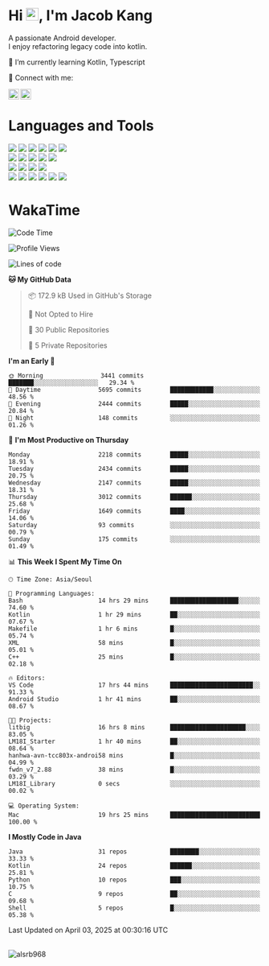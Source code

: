# Hi <img src="https://media.giphy.com/media/hvRJCLFzcasrR4ia7z/giphy.gif" width="25px">, I'm Jacob Kang
A passionate Android developer.
</br>
I enjoy refactoring legacy code into kotlin.

🌱 I’m currently learning Kotlin, Typescript

🤝 Connect with me:

<a href="https://www.linkedin.com/in/minkyu-kang-b7477b1b2/"><img align="left" src="https://raw.githubusercontent.com/yushi1007/yushi1007/main/images/linkedin.svg" alt="Minkyu Kang | LinkedIn" width="21px"/></a>
<a href="https://www.instagram.com/_jacob_kang/"><img align="left" src="https://raw.githubusercontent.com/yushi1007/yushi1007/main/images/instagram.svg" alt="Jacob Kang | Instagram" width="21px"/></a>

</br>

# Languages and Tools

<div align="left">
<img src="https://img.shields.io/badge/java-007396?logo=java&logoColor=white"/>
<img src="https://img.shields.io/badge/kotlin-7F52FF?logo=kotlin&logoColor=white"/>
<img src="https://img.shields.io/badge/python-3776AB?logo=python&logoColor=white"/>
<img src="https://img.shields.io/badge/bash shell-4EAA25?logo=gnubash&logoColor=white"/>
<img src="https://img.shields.io/badge/c-A8B9CC?logo=c&logoColor=white"/>
<img src="https://img.shields.io/badge/c++-00599C?logo=c%2b%2b&logoColor=white"/>
</div>
<div align="left">
<img src="https://img.shields.io/badge/git-F05032?logo=git&logoColor=white"/>
<img src="https://img.shields.io/badge/github-181717?logo=github&logoColor=white"/>
<img src="https://img.shields.io/badge/mysql-4479A1?logo=mysql&logoColor=white"/>
<img src="https://img.shields.io/badge/sqlite-003B57?logo=sqlite&logoColor=white"/>
<img src="https://img.shields.io/badge/amazon AWS-232F3E?logo=amazonaws&logoColor=white"/>
</div>
<div align="left">
<img src="https://img.shields.io/badge/android-3DDC84?logo=android&logoColor=white"/>
<img src="https://img.shields.io/badge/linux-FCC624?logo=linux&logoColor=white"/>
<img src="https://img.shields.io/badge/flask-000000?logo=flask&logoColor=white"/>
<img src="https://img.shields.io/badge/arduino-00979D?logo=arduino&logoColor=white"/>
</div>
<div align="left">
<img src="https://img.shields.io/badge/slack-4A154B?logo=slack&logoColor=white"/>
<img src="https://img.shields.io/badge/notion-000000?logo=notion&logoColor=white"/>
<img src="https://img.shields.io/badge/jira-0052CC?logo=jira&logoColor=white"/>
<img src="https://img.shields.io/badge/postman-FF6C37?logo=postman&logoColor=white"/>
<img src="https://img.shields.io/badge/intellij-000000?logo=intellijidea&logoColor=white"/>
<img src="https://img.shields.io/badge/pycharm-000000?logo=pycharm&logoColor=white"/>
</div>

# WakaTime

<!--START_SECTION:waka-->
![Code Time](http://img.shields.io/badge/Code%20Time-4%2C721%20hrs%2011%20mins-blue)

![Profile Views](http://img.shields.io/badge/Profile%20Views-0-blue)

![Lines of code](https://img.shields.io/badge/From%20Hello%20World%20I%27ve%20Written-5.2%20million%20lines%20of%20code-blue)

**🐱 My GitHub Data** 

> 📦 172.9 kB Used in GitHub's Storage 
 > 
> 🚫 Not Opted to Hire
 > 
> 📜 30 Public Repositories 
 > 
> 🔑 5 Private Repositories 
 > 
**I'm an Early 🐤** 

```text
🌞 Morning                3441 commits        ███████░░░░░░░░░░░░░░░░░░   29.34 % 
🌆 Daytime                5695 commits        ████████████░░░░░░░░░░░░░   48.56 % 
🌃 Evening                2444 commits        █████░░░░░░░░░░░░░░░░░░░░   20.84 % 
🌙 Night                  148 commits         ░░░░░░░░░░░░░░░░░░░░░░░░░   01.26 % 
```
📅 **I'm Most Productive on Thursday** 

```text
Monday                   2218 commits        █████░░░░░░░░░░░░░░░░░░░░   18.91 % 
Tuesday                  2434 commits        █████░░░░░░░░░░░░░░░░░░░░   20.75 % 
Wednesday                2147 commits        █████░░░░░░░░░░░░░░░░░░░░   18.31 % 
Thursday                 3012 commits        ██████░░░░░░░░░░░░░░░░░░░   25.68 % 
Friday                   1649 commits        ████░░░░░░░░░░░░░░░░░░░░░   14.06 % 
Saturday                 93 commits          ░░░░░░░░░░░░░░░░░░░░░░░░░   00.79 % 
Sunday                   175 commits         ░░░░░░░░░░░░░░░░░░░░░░░░░   01.49 % 
```


📊 **This Week I Spent My Time On** 

```text
🕑︎ Time Zone: Asia/Seoul

💬 Programming Languages: 
Bash                     14 hrs 29 mins      ███████████████████░░░░░░   74.60 % 
Kotlin                   1 hr 29 mins        ██░░░░░░░░░░░░░░░░░░░░░░░   07.67 % 
Makefile                 1 hr 6 mins         █░░░░░░░░░░░░░░░░░░░░░░░░   05.74 % 
XML                      58 mins             █░░░░░░░░░░░░░░░░░░░░░░░░   05.01 % 
C++                      25 mins             █░░░░░░░░░░░░░░░░░░░░░░░░   02.18 % 

🔥 Editors: 
VS Code                  17 hrs 44 mins      ███████████████████████░░   91.33 % 
Android Studio           1 hr 41 mins        ██░░░░░░░░░░░░░░░░░░░░░░░   08.67 % 

🐱‍💻 Projects: 
litbig                   16 hrs 8 mins       █████████████████████░░░░   83.05 % 
LM18I_Starter            1 hr 40 mins        ██░░░░░░░░░░░░░░░░░░░░░░░   08.64 % 
hanhwa-avn-tcc803x-androi58 mins             █░░░░░░░░░░░░░░░░░░░░░░░░   04.99 % 
fwdn_v7_2.88             38 mins             █░░░░░░░░░░░░░░░░░░░░░░░░   03.29 % 
LM18I_Library            0 secs              ░░░░░░░░░░░░░░░░░░░░░░░░░   00.02 % 

💻 Operating System: 
Mac                      19 hrs 25 mins      █████████████████████████   100.00 % 
```

**I Mostly Code in Java** 

```text
Java                     31 repos            ████████░░░░░░░░░░░░░░░░░   33.33 % 
Kotlin                   24 repos            ██████░░░░░░░░░░░░░░░░░░░   25.81 % 
Python                   10 repos            ███░░░░░░░░░░░░░░░░░░░░░░   10.75 % 
C                        9 repos             ██░░░░░░░░░░░░░░░░░░░░░░░   09.68 % 
Shell                    5 repos             █░░░░░░░░░░░░░░░░░░░░░░░░   05.38 % 
```




 Last Updated on April 03, 2025 at 00:30:16 UTC
<!--END_SECTION:waka-->

</br>

<div align="left">
<img align="left" src="https://github-readme-stats.vercel.app/api/top-langs?username=alsrb968&show_icons=true&locale=en&layout=compact&theme=dark" alt="alsrb968" />
</div>
